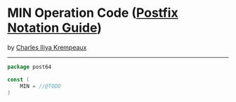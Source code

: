 # MIN Operation Code ([Postfix Notation Guide](../../README.md))

by [Charles Iliya Krempeaux](http://changelog.ca/)

---

```go
package post64

const (
	MIN = //@TODO
)
```
